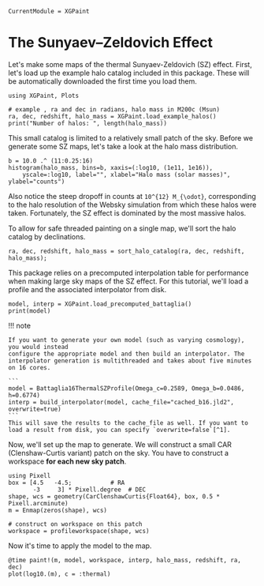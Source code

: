 
```@meta
CurrentModule = XGPaint
```

# The Sunyaev–Zeldovich Effect

Let's make some maps of the thermal Sunyaev-Zeldovich (SZ) effect. First, let's load up the example halo catalog included in this package. These will be automatically downloaded the first time you load them.

```@example tsz
using XGPaint, Plots

# example , ra and dec in radians, halo mass in M200c (Msun)
ra, dec, redshift, halo_mass = XGPaint.load_example_halos()
print("Number of halos: ", length(halo_mass))
```

This small catalog is limited to a relatively small patch of the sky. Before we generate some SZ maps, let's take a look at the halo mass distribution.

```@example tsz
b = 10.0 .^ (11:0.25:16)
histogram(halo_mass, bins=b, xaxis=(:log10, (1e11, 1e16)), 
    yscale=:log10, label="", xlabel="Halo mass (solar masses)", ylabel="counts")
```

Also notice the steep dropoff in counts at ``10^{12} M_{\odot}``, corresponding to the halo resolution of the Websky simulation from which these halos were taken. Fortunately, the SZ effect is dominated by the most massive halos.

To allow for safe threaded painting on a single map, we'll sort the halo catalog by declinations.

```@example tsz
ra, dec, redshift, halo_mass = sort_halo_catalog(ra, dec, redshift, halo_mass);
```

This package relies on a precomputed interpolation table for performance when making large sky maps of the SZ effect. For this tutorial, we'll load a profile and the associated interpolator from disk.

```@example tsz
model, interp = XGPaint.load_precomputed_battaglia()
print(model)
```

!!! note

    If you want to generate your own model (such as varying cosmology), you would instead
    configure the appropriate model and then build an interpolator. The interpolator generation is multithreaded and takes about five minutes on 16 cores. 

    ```
    model = Battaglia16ThermalSZProfile(Omega_c=0.2589, Omega_b=0.0486, h=0.6774)
    interp = build_interpolator(model, cache_file="cached_b16.jld2", overwrite=true)
    ```
    This will save the results to the cache_file as well. If you want to load a result from disk, you can specify `overwrite=false`[^1].

[^1]: 
     For maps with many pixels and halos, building the interpolator is only about 10% of the map generation cost. If you have a use case where you instead need to vary cosmology on very small patches, contact the developers!


Now, we'll set up the map to generate. We will construct a small CAR (Clenshaw-Curtis variant) patch on the sky. You have to construct a workspace **for each new sky patch**.

```@example tsz
using Pixell
box = [4.5   -4.5;           # RA
       -3     3] * Pixell.degree  # DEC
shape, wcs = geometry(CarClenshawCurtis{Float64}, box, 0.5 * Pixell.arcminute)
m = Enmap(zeros(shape), wcs)

# construct on workspace on this patch
workspace = profileworkspace(shape, wcs)
```

Now it's time to apply the model to the map.
```@example tsz
@time paint!(m, model, workspace, interp, halo_mass, redshift, ra, dec)
plot(log10.(m), c = :thermal)
```
